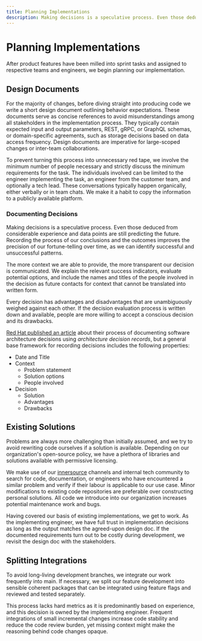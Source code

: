 ```yaml
---
title: Planning Implementations
description: Making decisions is a speculative process. Even those deduced from considerable experience and data points are still predicting the future. If the decisions are documented, people are more willing to accept a conscious decision and its drawbacks.
---
```


# Planning Implementations

After product features have been milled into sprint tasks and assigned to respective teams and engineers, we begin planning our implementation.

## Design Documents

For the majority of changes, before diving straight into producing code we write a short design document outlining behavior expectations. These documents serve as concise references to avoid misunderstandings among all stakeholders in the implementation process. They typically contain expected input and output parameters, REST, gRPC, or GraphQL schemas, or domain-specific agreements, such as storage decisions based on data access frequency. Design documents are imperative for large-scoped changes or inter-team collaborations.

To prevent turning this process into unnecessary red tape, we involve the minimum number of people necessary and strictly discuss the minimum requirements for the task. The individuals involved can be limited to the engineer implementing the task, an engineer from the customer team, and optionally a tech lead. These conversations typically happen organically, either verbally or in team chats. We make it a habit to copy the information to a publicly available platform.

### Documenting Decisions

Making decisions is a speculative process. Even those deduced from considerable experience and data points are still predicting the future. Recording the process of our conclusions and the outcomes improves the precision of our fortune-telling over time, as we can identify successful and unsuccessful patterns.

The more context we are able to provide, the more transparent our decision is communicated. We explain the relevant success indicators, evaluate potential options, and include the names and titles of the people involved in the decision as future contacts for context that cannot be translated into written form.

Every decision has advantages and disadvantages that are unambiguously weighed against each other. If the decision evaluation process is written down and available, people are more willing to accept a conscious decision and its drawbacks.

[Red Hat published an article](https://www.redhat.com/architect/architecture-decision-records) about their process of documenting software architecture decisions using *architecture decision records*, but a general base framework for recording decisions includes the following properties:

- Date and Title
- Context
    - Problem statement
    - Solution options
    - People involved
- Decision
    - Solution
    - Advantages
    - Drawbacks

## Existing Solutions

Problems are always more challenging than initially assumed, and we try to avoid rewriting code ourselves if a solution is available. Depending on our organization's open-source policy, we have a plethora of libraries and solutions available with permissive licensing.

We make use of our [innersource](../collaborating-within-a-company/innersourcing.md) channels and internal tech community to search for code, documentation, or engineers who have encountered a similar problem and verify if their labour is applicable to our use case. Minor modifications to existing code repositories are preferable over constructing personal solutions. All code we introduce into our organization increases potential maintenance work and bugs.

Having covered our basis of existing implementations, we get to work. As the implementing engineer, we have full trust in implementation decisions as long as the output matches the agreed-upon design doc. If the documented requirements turn out to be costly during development, we revisit the design doc with the stakeholders.

## Splitting Integrations

To avoid long-living development branches, we integrate our work frequently into main. If necessary, we split our feature development into sensible coherent packages that can be integrated using feature flags and reviewed and tested separately.

This process lacks hard metrics as it is predominantly based on experience, and this decision is owned by the implementing engineer. Frequent integrations of small incremental changes increase code stability and reduce the code review burden, yet missing context might make the reasoning behind code changes opaque.
